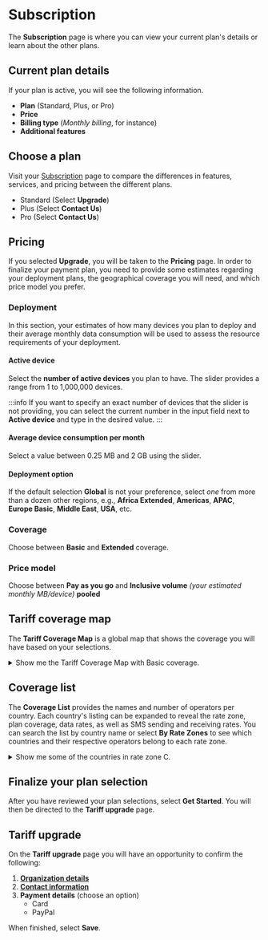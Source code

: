 # Subscription

The **Subscription** page is where you can view your current plan's details or learn about the other plans.

## Current plan details

If your plan is active, you will see the following information.

- **Plan** (Standard, Plus, or Pro)
- **Price**
- **Billing type** (*Monthly billing*, for instance)
- **Additional features**

## Choose a plan

Visit your [Subscription](https://portal.emnify.com/organisation-settings/subscription) page to compare the differences in features, services, and pricing between the different plans. 

- Standard (Select **Upgrade**)
- Plus (Select **Contact Us**)
- Pro (Select **Contact Us**)

## Pricing

If you selected **Upgrade**, you will be taken to the **Pricing** page.
In order to finalize your payment plan, you need to provide some estimates regarding your deployment plans, the geographical coverage you will need, and which price model you prefer.

### Deployment

In this section, your estimates of how many devices you plan to deploy and their average monthly data consumption will be used to assess the resource requirements of your deployment.

#### Active device

Select the **number of active devices** you plan to have.
The slider provides a range from 1 to 1,000,000 devices.

:::info
If you want to specify an exact number of devices that the slider is not providing, you can select the current number in the input field next to **Active device** and type in the desired value.
:::

#### Average device consumption per month

Select a value between 0.25 MB and 2 GB using the slider.

#### Deployment option

If the default selection **Global** is not your preference, select *one* from more than a dozen other regions, e.g., **Africa Extended**, **Americas**, **APAC**, **Europe Basic**, **Middle East**, **USA**, etc.

### Coverage

Choose between **Basic** and **Extended** coverage.

### Price model

Choose between **Pay as you go** and **Inclusive volume** *(your estimated monthly MB/device)* **pooled** 

## Tariff coverage map

The **Tariff Coverage Map** is a global map that shows the coverage you will have based on your selections.

<details className="custom-details-example">
  <summary>Show me the Tariff Coverage Map with Basic coverage.</summary>
  <img
    src={require('./assets/tariff-coverage-map-basic.png').default}
    alt=""
  />
  <img
    src={require('./assets/tariff-coverage-map-legend.png').default}
    style={{width:615}}
    alt=""
  />

  **Note**: The Basic coverage shown here also includes **Zone D** and **Zone E**.
</details>

## Coverage list

The **Coverage List** provides the names and number of operators per country.
Each country's listing can be expanded to reveal the rate zone, plan coverage, data rates, as well as SMS sending and receiving rates.
You can search the list by country name or select **By Rate Zones** to see which countries and their respective operators belong to each rate zone.

<details className="custom-details-example">
  <summary>Show me some of the countries in rate zone C.</summary>
  <img
    src={require('./assets/coverage-list-rate-zone-c.png').default}
    alt=""
  />
</details>

## Finalize your plan selection

After you have reviewed your plan selections, select **Get Started**.
You will then be directed to the **Tariff upgrade** page.

## Tariff upgrade

On the **Tariff upgrade** page you will have an opportunity to confirm the following:

1. [**Organization details**](https://portal.emnify.com/organisation-settings/details)
1. [**Contact information**](/portal/organization/data#contact-information)
1. **Payment details** (choose an option)
    - Card
    - PayPal

When finished, select **Save**.
